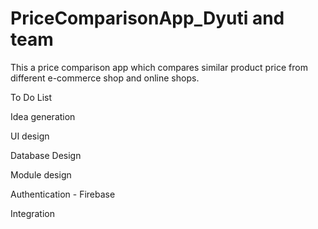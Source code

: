 # PriceComparisonApp_Dyuti and team
This a price comparison app which compares similar product price from different e-commerce shop and online shops.





To Do List

 Idea generation

 UI design

 Database Design

 Module design

 Authentication - Firebase

 Integration
